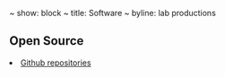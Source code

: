 ~ show: block
~ title: Software
~ byline: lab productions

<block styles>
</block styles>

<block content>
<section class="page-content col-md-12">
<h2>Open Source</h2>
<li><a href="http://github.com/oscii-lab">Github repositories</a></li>
</section>
</block content>

<block dependencies>
</block dependencies>

